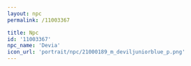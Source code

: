 ```yaml
---
layout: npc
permalink: /11003367

title: Npc
id: '11003367'
npc_name: 'Devia'
icon_url: 'portrait/npc/21000189_m_deviljuniorblue_p.png'
---
```

